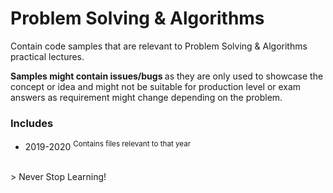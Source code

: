 # Problem Solving & Algorithms
Contain code samples that are relevant to Problem Solving & Algorithms practical lectures.

<b>Samples might contain issues/bugs </b> as they are only used to showcase the concept or idea and might not be suitable for production level or exam answers as requirement might change depending on the problem.

### Includes
- 2019-2020 <sup> Contains files relevant to that year</sup>


<br>
> Never Stop Learning!
